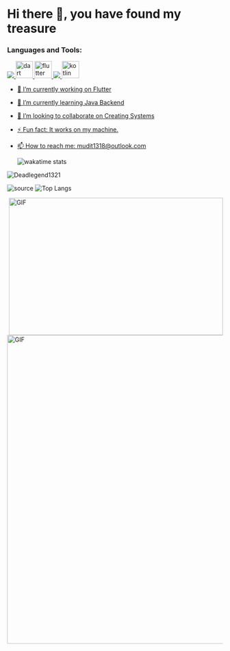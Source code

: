 # Hi there 👋, you have found my treasure 


<h3 align="left">Languages and Tools:</h3>
<p align="left">      <a href="https://developer.android.com" target="_blank">       <img src="https://www.vectorlogo.zone/logos/android/android-icon.svg"/>                               </a>   <a href="https://dart.dev" target="_blank"> <img src="https://www.vectorlogo.zone/logos/dartlang/dartlang-icon.svg" alt="dart" width="40" height="40"/>        </a>        <a href="https://flutter.dev" target="_blank"> <img src="https://www.vectorlogo.zone/logos/flutterio/flutterio-icon.svg" alt="flutter" width="40" height="40"/>       </a>                                          <a href="https://www.java.com" target="_blank"> <img src="https://www.vectorlogo.zone/logos/java/java-icon.svg"/>      </a>    <a href="https://kotlinlang.org" target="_blank"> <img src="https://www.vectorlogo.zone/logos/kotlinlang/kotlinlang-icon.svg" alt="kotlin" width="40" height="40"/>     </p>

- 🔭 I’m currently working on Flutter
- 🌱 I’m currently learning Java Backend
- 👯 I’m looking to collaborate on Creating Systems
- ⚡ Fun fact: It works on my machine.
- 📫 How to reach me: mudit1318@outlook.com


 
 
    ![wakatime stats](https://wakatime.com/share/@DeadLegend/35424954-e04a-45f9-802f-16c9f876fcc0.svg)
    
    
 <p align="left"> <img src="https://github-readme-stats.vercel.app/api?username=Deadlegend1321&show_icons=true&locale=en" alt="Deadlegend1321" />


  
  ![source](  https://github-readme-stats.vercel.app/api?username=deadlegend1321&show_icons=true&locale=en)      ![Top Langs](https://github-readme-stats.vercel.app/api/top-langs/?username=Deadlegend1321)
  
  
 <img align="right" alt="GIF" src="https://github-readme-stats.vercel.app/api/top-langs/?username=Deadlegend1321" width="500" height="320" />



 <img align="center" alt="GIF" src="https://user-images.githubusercontent.com/51445048/95010274-8cd1c580-0645-11eb-87a7-3a13f14af549.gif" width="900" height="720" />
<!--
**Deadlegend1321/Deadlegend1321** is a ✨ _special_ ✨ repository because its `README.md` (this file) appears on your GitHub profile.



- 🔭 I’m currently working on Flutter
- 🌱 I’m currently learning ...
- 👯 I’m looking to collaborate on ...
- 🤔 I’m looking for help with ...
- 💬 Ask me about ...
- 📫 How to reach me: ...
- 😄 Pronouns: ...
- ⚡ Fun fact: ...
-->
